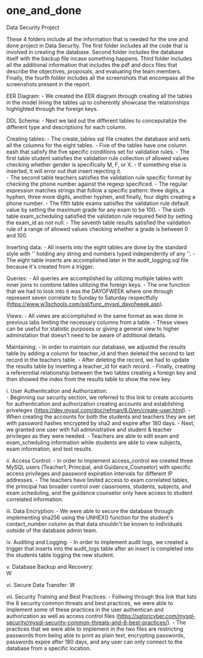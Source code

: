 # one_and_done
Data Security Project 

These 4 folders include all the information that is needed for the one and done project in Data Security. The first folder includes all the code that is involved in creating the database. Second folder includes the database itself with the backup file incase something happens. Third folder includes all the additional information that includes the pdf and docx files that describe the objectives, proposals, and evaluating the team members. Finally, the fourth folder includes all the screenshots that encompass all the screenshots present in the report. 

EER Diagram:
    - We created the EER diagram through creating all the tables in the model lining the tables up to coherently showcase the relationships highlighted through the foreign keys. 

DDL Schema:
    - Next we laid out the different tables to conceputalize the different type and descriptions for each column. 

Creating tables:
    - The create_tables sql file creates the database and sets all the columns for the eight tables.
    - Five of the tables have one column eash that satisfy the five specific conditions set for validation rules. 
    - The first table student satisfies the validation rule collection of allowed values checking whether gender is specifically M, F, or X. 
    - If something else is inserted, it will error out that insert rejecting it.  
    - The second table teachers satisfies the validation rule specific format by checking the phone number against the regexp specificed. 
    - The regular expression matches strings that follow a specific pattern: three digits, a hyphen, three more digits, another hyphen, and finally, four digits creating a phone number.
    - The fifth table exams satisifes the validation rule default value by setting the maximum grade for any exam to be 100. 
    - The sixth table exam_scheduling satisfied the validation rule required field by setting the exam_id as not null.
    - The seventh table results satisfied the validation rule of a range of allowed values checking whether a grade is between 0 and 100.

Inserting data:
    - All inserts into the eight tables are done by the standard style with '' holding any string and numbers typed independently of any ''.
    - The eight table inserts are accomplished later in the audit_logging.sql file because it's created from a trigger.

Queries: 
    - All queries are accomplished by utilizing mutliple tables with inner joins to combine tables utilizing the foreign keys.
    - The one function that we had to look into it was the DAYOFWEEK where one through represent seven correlate to Sunday to Saturday respectfully (https://www.w3schools.com/sql/func_mysql_dayofweek.asp).

Views:
    - All views are accomplished in the same format as was done in previous labs limiting the necessary columns from a table.
    - These views can be useful for statistic purposes or giving a general view to higher adminstation that doesn't need to be aware of additional details. 

Maintaining:
    - In order to maintain our database, we adjusted the results table by adding a column for teacher_id and then deleted the second to last record in the teachers table. 
    - After deleting the record, we had to update the results table by inserting a teacher_id for each record. 
    - Finally, creating a referenntial relationship between the two tables creating a foreign key and then showed the index from the results table to show the new key. 

i. User Authentication and Authorization:  
    - Beginning our security section, we referred to this link to create accounts for authentication and authorization creating accounts and establishing priveleges (https://dev.mysql.com/doc/refman/8.0/en/create-user.html).
    - When creating the accounts for both the students and teachers they are set with password hashes encrypted by sha2 and expire after 180 days. 
    - Next, we granted one user with full administrative and student & teacher privileges as they were needed.
    - Teachers are able to edit exam and exam_scheduling information while students are able to view subjects, exam information, and test results.

ii. Access Control: 
    - In order to implement access_control we created three MySQL users (Teacher1, Principal, and Guidance_Counselor) with specific access privileges and password expiration intervals for different IP addresses. 
    - The teachers have limited access to exam correlated tables, the principal has broader control over classrooms, students, subjects, and exam scheduling, and the guidance counselor only have access to student correlated information.

iii. Data Encryption:
    - We were able to secure the database through implementing sha256 using the UNHEX() function for the student's contact_number column as that data shouldn't be known to individuals outside of the database admin team.

iv. Auditing and Logging: 
    - In order to implement audit logs, we created a trigger that inserts into the audit_logs table after an insert is completed into the students table logging the new student. 

v. Database Backup and Recovery:  
    W

vi. Secure Data Transfer: 
    W

vii. Security Training and Best Practices: 
    - Follwing through this link that lists the 8 security common threats and best practices, we were able to implement some of these practices in the user authentican and authorization as well as access control files (https://satoricyber.com/mysql-security/mysql-security-common-threats-and-8-best-practices/). 
    - The practices that we were able to implement in the two files are restricting passwords from being able to print as plain text, encrypting passwords, passwords expire after 180 days, and any user can only connect to the database from a specific location. 
